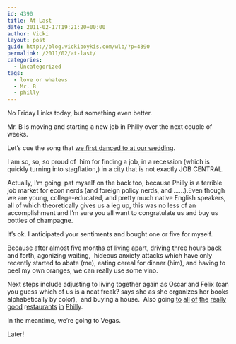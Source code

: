 ```yaml
---
id: 4390
title: At Last
date: 2011-02-17T19:21:20+00:00
author: Vicki
layout: post
guid: http://blog.vickiboykis.com/wlb/?p=4390
permalink: /2011/02/at-last/
categories:
  - Uncategorized
tags:
  - love or whatevs
  - Mr. B
  - philly
---
```

No Friday Links today, but something even better.

Mr. B is moving and starting a new job in Philly over the next couple of weeks.

Let&#8217;s cue the song that [we first danced to at our wedding](http://www.youtube.com/watch?v=WT-_HZ_xMnc&feature=related).



I am so, so, so proud of  him for finding a job, in a recession (which is quickly turning into stagflation,) in a city that is not exactly JOB CENTRAL.

Actually, I&#8217;m going  pat myself on the back too, because Philly is a terrible job market for econ nerds (and foreign policy nerds, and &#8230;&#8230;).Even though we are young, college-educated, and pretty much native English speakers, all of which theoretically gives us a leg up, this was no less of an accomplishment and I&#8217;m sure you all want to congratulate us and buy us bottles of champagne.

It&#8217;s ok. I anticipated your sentiments and bought one or five for myself.

Because after almost five months of living apart, driving three hours back and forth, agonizing waiting,  hideous anxiety attacks which have only recently started to abate (me), eating cereal for dinner (him), and having to peel my own oranges, we can really use some vino.

Next steps include adjusting to living together again as Oscar and Felix (can you guess which of us is a neat freak? says she as she organizes her books alphabetically by color),  and buying a house.  Also going [to](http://koozeedoo.com/) [all](http://www.barbuzzo.com/barbuzzo/) [of](http://www.bindibyob.com/bindi/) [the](http://www.buddakan.com/) [really](http://www.yangmingrestaurant.com/) [good](http://www.yelp.com/biz/pho-75-philadelphia) r[estaurants](http://www.whitedog.com/) [in](http://www.zahavrestaurant.com/) [Philly](http://philadelphia.menupages.com/restaurants/villa-di-roma/).

In the meantime, we&#8217;re going to Vegas.

Later!